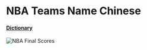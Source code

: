 # NBA Teams Name Chinese

#### [Dictionary](https://github.com/pandasTong/NBA-Teams-Chinese/blob/5d7f067614cc6b98174364711987ece117dafd00/name-dict.py)

![NBA Final Scores](https://user-images.githubusercontent.com/7564386/133545100-50224181-5647-4b76-8fc8-12e9a15ecee0.png)
